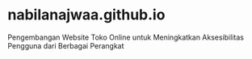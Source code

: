 # nabilanajwaa.github.io
Pengembangan Website Toko Online untuk Meningkatkan Aksesibilitas Pengguna dari Berbagai Perangkat
